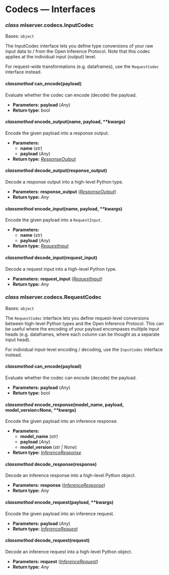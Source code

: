 # Codecs — Interfaces

### *class* mlserver.codecs.InputCodec

Bases: `object`

The InputCodec interface lets you define type conversions of your raw input
data to / from the Open Inference Protocol.
Note that this codec applies at the individual input (output) level.

For request-wide transformations (e.g. dataframes), use the
`RequestCodec` interface instead.

#### *classmethod* can_encode(payload)

Evaluate whether the codec can encode (decode) the payload.

* **Parameters:**
  **payload** (*Any*)
* **Return type:**
  bool

#### *classmethod* encode_output(name, payload, \*\*kwargs)

Encode the given payload into a response output.

* **Parameters:**
  * **name** (*str*)
  * **payload** (*Any*)
* **Return type:**
  [*ResponseOutput*](types.md#mlserver.types.ResponseOutput)

#### *classmethod* decode_output(response_output)

Decode a response output into a high-level Python type.

* **Parameters:**
  **response_output** ([*ResponseOutput*](types.md#mlserver.types.ResponseOutput))
* **Return type:**
  *Any*

#### *classmethod* encode_input(name, payload, \*\*kwargs)

Encode the given payload into a `RequestInput`.

* **Parameters:**
  * **name** (*str*)
  * **payload** (*Any*)
* **Return type:**
  [*RequestInput*](types.md#mlserver.types.RequestInput)

#### *classmethod* decode_input(request_input)

Decode a request input into a high-level Python type.

* **Parameters:**
  **request_input** ([*RequestInput*](types.md#mlserver.types.RequestInput))
* **Return type:**
  *Any*

### *class* mlserver.codecs.RequestCodec

Bases: `object`

The `RequestCodec` interface lets you define request-level conversions
between high-level Python types and the Open Inference Protocol.
This can be useful where the encoding of your payload encompases multiple
input heads (e.g. dataframes, where each column can be thought as a
separate input head).

For individual input-level encoding / decoding, use the `InputCodec`
interface instead.

#### *classmethod* can_encode(payload)

Evaluate whether the codec can encode (decode) the payload.

* **Parameters:**
  **payload** (*Any*)
* **Return type:**
  bool

#### *classmethod* encode_response(model_name, payload, model_version=None, \*\*kwargs)

Encode the given payload into an inference response.

* **Parameters:**
  * **model_name** (*str*)
  * **payload** (*Any*)
  * **model_version** (*str* *|* *None*)
* **Return type:**
  [*InferenceResponse*](types.md#mlserver.types.InferenceResponse)

#### *classmethod* decode_response(response)

Decode an inference response into a high-level Python object.

* **Parameters:**
  **response** ([*InferenceResponse*](types.md#mlserver.types.InferenceResponse))
* **Return type:**
  *Any*

#### *classmethod* encode_request(payload, \*\*kwargs)

Encode the given payload into an inference request.

* **Parameters:**
  **payload** (*Any*)
* **Return type:**
  [*InferenceRequest*](types.md#mlserver.types.InferenceRequest)

#### *classmethod* decode_request(request)

Decode an inference request into a high-level Python object.

* **Parameters:**
  **request** ([*InferenceRequest*](types.md#mlserver.types.InferenceRequest))
* **Return type:**
  *Any*
